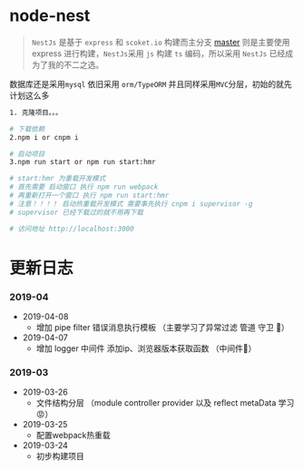 # node-nest

> `NestJs` 是基于 `express` 和 `scoket.io` 构建而主分支 [master](https://github.com/CoderRui/node-express/tree/node-nest) 则是主要使用 express 进行构建，`NestJs`采用 `js` 构建 `ts` 编码，所以采用 `NestJs` 已经成为了我的不二之选。  

数据库还是采用`mysql` 依旧采用 `orm/TypeORM` 并且同样采用`MVC`分层，初始的就先计划这么多 

```bash
1. 克隆项目。。。  

# 下载依赖
2.npm i or cnpm i  

# 启动项目
3.npm run start or npm run start:hmr

# start:hmr 为重载开发模式 
# 首先需要 启动窗口 执行 npm run webpack 
# 再重新打开一个窗口 执行 npm run start:hmr
# 注意！！！！ 启动热重载开发模式 需要事先执行 cnpm i supervisor -g 
# supervisor 已经下载过的就不用再下载

# 访问地址 http://localhost:3000
```
# 更新日志
### 2019-04
- 2019-04-08
    - 增加 pipe filter 错误消息执行模板 （主要学习了异常过滤 管道 守卫 🥠）
- 2019-04-07
    - 增加 logger 中间件 添加ip、浏览器版本获取函数 （中间件🍬）
### 2019-03
- 2019-03-26
    - 文件结构分层 （module controller provider 以及 reflect metaData 学习 😡）
- 2019-03-25
    - 配置webpack热重载
- 2019-03-24
    - 初步构建项目
